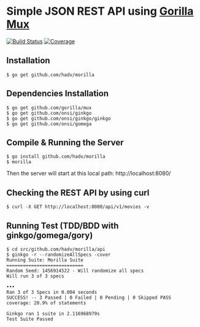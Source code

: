 # Simple JSON REST API using [Gorilla Mux][1]

[![Build Status](https://travis-ci.org/hadv/morilla.svg?branch=master)](https://travis-ci.org/hadv/morilla)
[![Coverage](https://gocover.io/_badge/github.com/hadv/morilla/api)](https://gocover.io/github.com/hadv/morilla/api)

## Installation
```
$ go get github.com/hadv/morilla
```
## Dependencies Installation
```
$ go get github.com/gorilla/mux
$ go get github.com/onsi/ginkgo
$ go get github.com/onsi/ginkgo/ginkgo
$ go get github.com/onsi/gomega
```

## Compile & Running the Server
```
$ go install github.com/hadv/morilla
$ morilla
```

Then the server will start at this local path: http://localhost:8080/

## Checking the REST API by using curl
```
$ curl -X GET http://localhost:8080/api/v1/movies -v
```

## Running Test (TDD/BDD with ginkgo/gomega/gory)
```
$ cd src/github.com/hadv/morilla/api
$ ginkgo -r --randomizeAllSpecs -cover
Running Suite: Morilla Suite
============================
Random Seed: 1456914522 - Will randomize all specs
Will run 3 of 3 specs

•••
Ran 3 of 3 Specs in 0.004 seconds
SUCCESS! -- 3 Passed | 0 Failed | 0 Pending | 0 Skipped PASS
coverage: 20.9% of statements

Ginkgo ran 1 suite in 2.116968979s
Test Suite Passed
```

[1]: http://www.gorillatoolkit.org/pkg/mux
